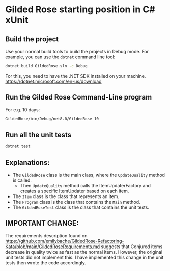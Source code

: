 # Gilded Rose starting position in C# xUnit

## Build the project

Use your normal build tools to build the projects in Debug mode.
For example, you can use the `dotnet` command line tool:

```cmd
dotnet build GildedRose.sln -c Debug
```

For this, you need to have the .NET SDK installed on your machine.
https://dotnet.microsoft.com/en-us/download

## Run the Gilded Rose Command-Line program

For e.g. 10 days:

```cmd
GildedRose/bin/Debug/net8.0/GildedRose 10
```

## Run all the unit tests

```cmd
dotnet test
```

## Explanations:

- The `GildedRose` class is the main class, where the `UpdateQuality` method is called.
  - Then `UpdateQuality` method calls the ItemUpdaterFactory and creates a specific ItemUpdater based on each item.
- The `Item` class is the class that represents an item.
- The `Program` class is the class that contains the `Main` method.
- The `GildedRoseTest` class is the class that contains the unit tests.

## IMPORTANT CHANGE:

The requirements description found on https://github.com/emilybache/GildedRose-Refactoring-Kata/blob/main/GildedRoseRequirements.md suggests that Conjured items decrease in quality twice as fast as the normal items. However, the original unit tests did not implement this. I have implemented this change in the unit tests then wrote the code accordingly.
